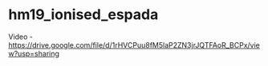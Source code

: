 # hm19_ionised_espada

Video - https://drive.google.com/file/d/1rHVCPuu8fM5laP2ZN3jrJQTFAoR_BCPx/view?usp=sharing
